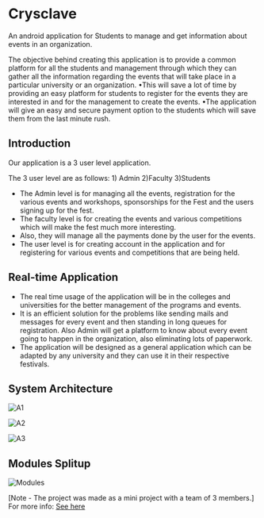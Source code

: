 # Crysclave
An android application for Students to manage and get information about events in an organization.

The objective behind creating this application is to provide a common platform for all the students and management through which they can gather all the information regarding the events that will take place in a particular university or an organization.
•This will save a lot of time by providing an easy platform for students to register for the events they are interested in and for the management to create the events.
•The application will give an easy and secure payment option to the students which will save them from the last minute rush.

## Introduction
Our application is a 3 user level application.

The 3 user level are as follows: 1) Admin  2)Faculty   3)Students

- The Admin level is for managing all the events, registration for the various events and workshops, sponsorships for the Fest and the users signing up for the fest.
- The faculty level is for creating the events and various competitions which will make the fest much more interesting.
- Also, they will manage all the payments done by the user for the events.
- The user level is for creating account in the application and for registering for various events and competitions that are being held.

## Real-time Application

- The real time usage of the application will be in the colleges and universities for the better management of the programs and events. 
- It is an efficient solution for the problems like sending mails and messages for every event and then standing in long queues for registration. Also Admin will get a platform to know about every event going to happen in the organization, also eliminating lots of paperwork. 
- The application will be designed as a general application which can be adapted by any university and they can use it in their respective festivals.

## System Architecture

![A1](../master/ss5.JPG)

![A2](../master/ss6.JPG)

![A3](../master/ss7.JPG)


## Modules Splitup

![Modules](../master/ss4.JPG)

[Note - The project was made as a mini project with a team of 3 members.]
For more info: [See here](https://docs.google.com/presentation/d/1hG5YOBO0AQRkfna2s-6NiPgjBsDW79CYJMI3ug4LCTM/edit?usp=sharing)
